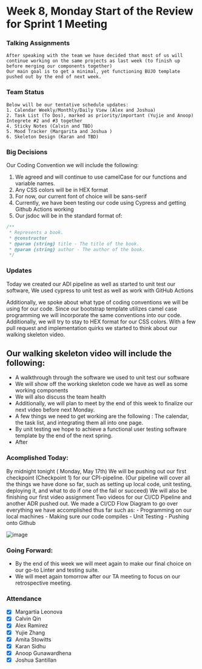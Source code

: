 # Week 8, Monday Start of the Review for Sprint 1 Meeting

### Talking Assignments
    After speaking with the team we have decided that most of us will continue working on the same projects as last week (to finish up before merging our components together)
    Our main goal is to get a minimal, yet functioning BUJO template pushed out by the end of next week.
    
### Team Status 
    Below will be our tentative schedule updates:
    1. Calendar Weekly/Monthly/Daily View (Alex and Joshua)
    2. Task List (To Dos), marked as priority/important (Yujie and Anoop) Integrete #2 and #3 together
    4. Sticky Notes (Calvin and TBD)
    5. Mood Tracker (Margarita and Joshua )
    6. Skeleton Design (Karan and TBD)
    
### Big Decisions
Our Coding Convention we will include the following:
1. We agreed and will continue to use camelCase for our functions and variable names.
2. Any CSS colors will be in HEX format
3. For now, our current font of choice will be sans-serif
4. Currently, we have been testing our code using Cypress and getting Github Actions working
5. Our jsdoc will be in the standard format of:
```Javascript
/**
 * Represents a book.
 * @constructor
 * @param {string} title - The title of the book.
 * @param {string} author - The author of the book.
 */
 ```

### Updates
Today we created our ADI pipeline as well as started to unit test our software, We used cypress to unit test as well as work with GitHub Actions

Additionally, we spoke about what type of coding conventions we will be using for our code. Since our bootstrap template utilizes camel case programming we will incorporate the same conventions into our code. Additionally, we will try to stay to HEX format for our CSS colors.
With a few pull request and implementation quirks we started to think about our walking skeleton video.

## Our walking skeleton video will include the following:
 - A walkthrough through the software we used to unit test our software
 - We will show off the working skeleton code we have as well as some working components
 - We will also discuss the team health
 - Additionally, we will plan to meet by the end of this week to finalize our next video before next Monday.
 - A few things we need to get working are the following : The calendar, the task list, and integrating them all into one page.
 - By unit testing we hope to achieve a functional user testing software template by the end of the next spring.
 - After 

### Acomplished Today:
By midnight tonight ( Monday, May 17th)
We will be pushing out our first checkpoint (Checkpoint 1) for our CPI-pipeline. (Our pipeline will cover all the things we have done so far, such as setting up local code, unit testing, deploying it, and what to do if one of the fail or succeed)
We will also be finishing our first video assignment
Two videos for our CI/CD Pipeline and another ADR pushed out.
We made a CI/CD Flow Diagram to go over everything we have accomplished thus far such as:
    - Programming on our local machines
    - Making sure our code compiles
    - Unit Testing
    - Pushing onto Github

![image](https://user-images.githubusercontent.com/37349382/118585866-95978780-b74e-11eb-9d8c-9565326244b8.png)
### Going Forward:
- By the end of this week we will meet again to make our final choice on our go-to Linter and testing suite.
- We will meet again tomorrow after our TA meeting to focus on our retrospective meeting.

### Attendance ###
- [x] Margartia Leonova
- [x] Calvin Qin
- [x] Alex Ramirez
- [x] Yujie Zhang
- [x] Amita Stowitts
- [x] Karan Sidhu
- [x] Anoop Gunawardhena
- [x] Joshua Santillan
